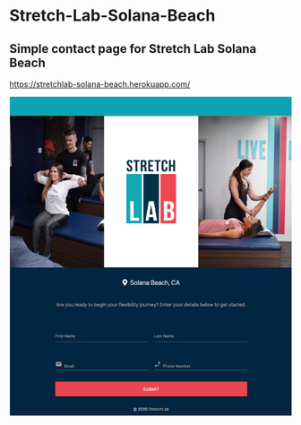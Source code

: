 # Stretch-Lab-Solana-Beach
## Simple contact page for Stretch Lab Solana Beach

https://stretchlab-solana-beach.herokuapp.com/

![App Function](https://github.com/znylen88/Stretch-Lab-Solana-Beach/blob/master/LandingPage.png)


